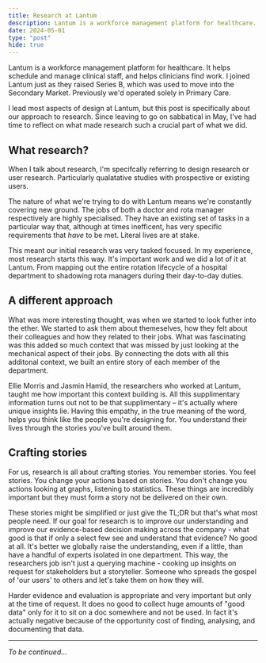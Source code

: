 ```yaml
---
title: Research at Lantum
description: Lantum is a workforce management platform for healthcare. These are some WIP notes on how we did design research at Lantum.
date: 2024-05-01
type: "post"
hide: true
---
```


Lantum is a workforce management platform for healthcare. It helps schedule and manage clinical staff, and helps clinicians find work. I joined Lantum just as they raised Series B, which was used to move into the Secondary Market. Previously we'd operated solely in Primary Care.

I lead most aspects of design at Lantum, but this post is specifically about our approach to research. Since leaving to go on sabbatical in May, I've had time to reflect on what made research such a crucial part of what we did.

## What research?

When I talk about research, I'm specifcally referring to design research or user research. Particularly qualatative studies with prospective or existing users.

The nature of what we're trying to do with Lantum means we're constantly covering new ground. The jobs of both a doctor and rota manager respectively are highly specialised.
They have an existing set of tasks in a particular way that, although at times inefficent, has very specific requirements that _have_ to be met. Literal lives are at stake.

This meant our initial research was very tasked focused. In my experience, most research starts this way. It's important work and we did a lot of it at Lantum.
From mapping out the entire rotation lifecycle of a hospital department to shadowing rota managers during their day-to-day duties.

## A different approach

What was more interesting thought, was when we started to look futher into the ether. We started to ask them about themeselves, how they felt about their colleagues and how they related to their jobs.
What was fascinating was this added so much context that was missed by just looking at the mechanical aspect of their jobs.
By connecting the dots with all this additonal context, we built an entire story of each member of the department.

Ellie Morris and Jasmin Hamid, the researchers who worked at Lantum, taught me how important this context building is.
All this supplimentary information turns out not to be that supplimentary – it's actually where unique insights lie.
Having this empathy, in the true meaning of the word, helps you think like the people you're designing for. You understand their lives through the stories you've built around them.

## Crafting stories

For us, research is all about crafting stories. You remember stories. You feel stories. You change your actions based on stories. You don't change you actions looking at graphs, listening to statistics. These things are incredibly important but they must form a story not be delivered on their own.

These stories might be simplified or just give the TL;DR but that's what most people need. If our goal for research is to improve our understanding and improve our evidence-based decision making across the company - what good is that if only a select few see and understand that evidence? No good at all. It's better we globally raise the understanding, even if a little, than have a handful of experts isolated in one department. This way, the researchers job isn't just a querying machine - cooking up insights on request for stakeholders but a storyteller. Someone who spreads the gospel of 'our users' to others and let's take them on how they will.

Harder evidence and evaluation is appropriate and very important but only at the time of request. It does no good to collect huge amounts of "good data" only for it to sit on a doc somewhere and not be used. In fact it's actually negative because of the opportunity cost of finding, analysing, and documenting that data.

---

_To be continued..._
